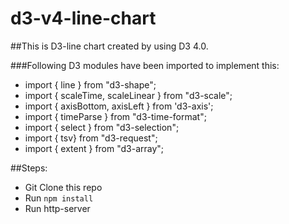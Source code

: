 # d3-v4-line-chart

##This is D3-line chart created by using D3 4.0. 

###Following D3 modules have been imported to implement this:

- import { line } from "d3-shape";
- import { scaleTime, scaleLinear } from "d3-scale";
- import { axisBottom, axisLeft } from 'd3-axis';
- import { timeParse } from "d3-time-format";
- import { select } from "d3-selection";
- import { tsv} from "d3-request";
- import { extent } from "d3-array";


##Steps:

- Git Clone this repo
- Run ```npm install```
- Run http-server


